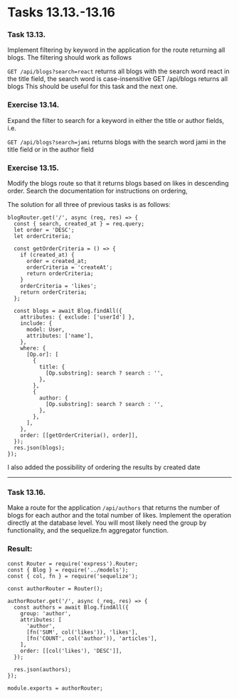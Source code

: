 # Tasks 13.13.-13.16

### Task 13.13.
Implement filtering by keyword in the application for the route returning all blogs. The filtering should work as follows

```GET /api/blogs?search=react``` returns all blogs with the search word react in the title field, the search word is case-insensitive
GET /api/blogs returns all blogs
This should be useful for this task and the next one.

### Exercise 13.14.
  Expand the filter to search for a keyword in either the title or author fields, i.e.
  
  ```GET /api/blogs?search=jami``` returns blogs with the search word jami in the title field or in the author field

### Exercise 13.15.
Modify the blogs route so that it returns blogs based on likes in descending order. Search the documentation for instructions on ordering,


The solution for all three of previous tasks is as follows:

```JS
blogRouter.get('/', async (req, res) => {
  const { search, created_at } = req.query;
  let order = 'DESC';
  let orderCriteria;

  const getOrderCriteria = () => {
    if (created_at) {
      order = created_at;
      orderCriteria = 'createAt';
      return orderCriteria;
    }
    orderCriteria = 'likes';
    return orderCriteria;
  };

  const blogs = await Blog.findAll({
    attributes: { exclude: ['userId'] },
    include: {
      model: User,
      attributes: ['name'],
    },
    where: {
      [Op.or]: [
        {
          title: {
            [Op.substring]: search ? search : '',
          },
        },
        {
          author: {
            [Op.substring]: search ? search : '',
          },
        },
      ],
    },
    order: [[getOrderCriteria(), order]],
  });
  res.json(blogs);
});
```

I also added the possibility of ordering the results by created date
___


### Task 13.16.
Make a route for the application ```/api/authors``` that returns the number of blogs for each author and the total number of likes. Implement the operation directly at the database level. You will most likely need the group by functionality, and the sequelize.fn aggregator function.

### Result:

```JS
const Router = require('express').Router;
const { Blog } = require('../models');
const { col, fn } = require('sequelize');

const authorRouter = Router();

authorRouter.get('/', async (_req, res) => {
  const authors = await Blog.findAll({
    group: 'author',
    attributes: [
      'author',
      [fn('SUM', col('likes')), 'likes'],
      [fn('COUNT', col('author')), 'articles'],
    ],
    order: [[col('likes'), 'DESC']],
  });

  res.json(authors);
});

module.exports = authorRouter;

````
